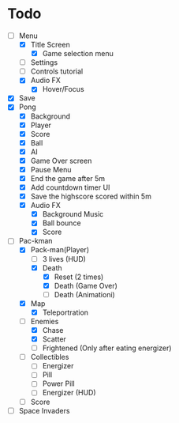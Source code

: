 # Todo
- [ ] Menu
	- [x] Title Screen
		- [x] Game selection menu
	- [ ] Settings
	- [ ] Controls tutorial
	- [x] Audio FX
		- [x] Hover/Focus
- [x] Save
- [x] Pong
	- [x] Background
	- [x] Player
	- [x] Score
	- [x] Ball
	- [x] AI
	- [x] Game Over screen
	- [x] Pause Menu
	- [x] End the game after 5m
	- [x] Add countdown timer UI
	- [x] Save the highscore scored within 5m
	- [x] Audio FX
		- [x] Background Music
		- [x] Ball bounce
		- [x] Score
- [ ] Pac-kman
	- [x] Pack-man(Player)
		- [ ] 3 lives (HUD)
		- [x] Death
			- [x] Reset (2 times)
			- [x] Death (Game Over)
			- [ ] Death (Animationi)
	- [x] Map
		- [x] Teleportration
	- [ ] Enemies
		- [x] Chase
		- [x] Scatter
		- [ ] Frightened (Only after eating energizer)
	- [ ] Collectibles
		- [ ] Energizer
		- [ ] Pill
		- [ ] Power Pill
		- [ ] Energizer (HUD)
	- [ ] Score
- [ ] Space Invaders
